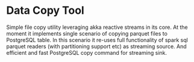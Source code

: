 # Data Copy Tool
Simple file copy utility leveraging akka reactive streams in its core.
At the moment it implements single scenario of copying parquet files to PostgreSQL table.
In this scenario it re-uses full functionality of spark sql parquet readers (with partitioning support etc) as streaming source.
And efficient and fast PostgreSQL copy command for streaming sink.
